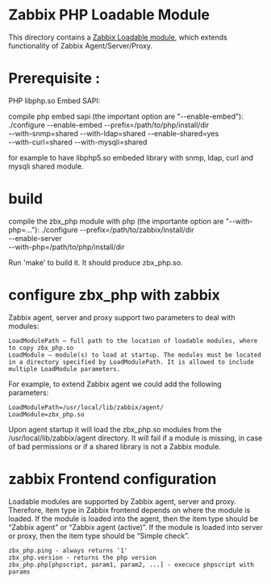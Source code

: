 # Zabbix PHP Loadable Module

This directory contains a [Zabbix Loadable module](https://www.zabbix.com/documentation/3.2/manual/config/items/loadablemodules), which extends functionality of Zabbix
Agent/Server/Proxy. 

# Prerequisite :

PHP libphp.so Embed SAPI:

compile php embed sapi (the important option are "--enable-embed"):
  ./configure --enable-embed --prefix=/path/to/php/install/dir \
  --with-snmp=shared --with-ldap=shared --enable-shared=yes  \
  --with-curl=shared  --with-mysqli=shared 

for example to have libphp5.so embeded library with snmp, ldap, curl and mysqli shared module.

# build

compile the zbx_php module with php (the importante option are "--with-php=..."):
  ./configure --prefix=/path/to/zabbix/install/dir \
	      --enable-server  \
	      --with-php=/path/to/php/install/dir
	      
Run 'make' to build it. It should produce zbx_php.so.

# configure zbx_php with zabbix

Zabbix agent, server and proxy support two parameters to deal with modules:

	LoadModulePath – full path to the location of loadable modules, where to copy zbx_php.so
	LoadModule – module(s) to load at startup. The modules must be located in a directory specified by LoadModulePath. It is allowed to include multiple LoadModule parameters.

For example, to extend Zabbix agent we could add the following parameters:

	LoadModulePath=/usr/local/lib/zabbix/agent/
	LoadModule=zbx_php.so

Upon agent startup it will load the zbx_php.so modules from the /usr/local/lib/zabbix/agent directory. It will fail if a module is missing, in case of bad permissions or if a shared library is not a Zabbix module.

# zabbix Frontend configuration

Loadable modules are supported by Zabbix agent, server and proxy. Therefore, item type in Zabbix frontend depends on where the module is loaded. If the module is loaded into the agent, then the item type should be “Zabbix agent” or “Zabbix agent (active)”. If the module is loaded into server or proxy, then the item type should be “Simple check”.

	zbx_php.ping - always returns '1'
	zbx_php.version - returns the php version
	zbx_php.php[phpscript, param1, param2, ...] - execuce phpscript with params
